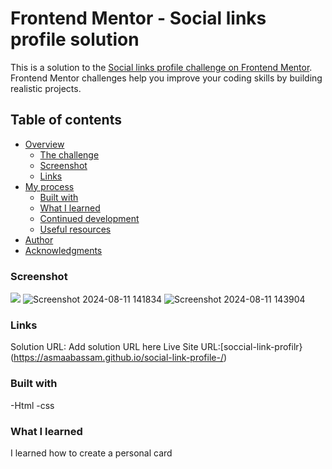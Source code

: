 # Frontend Mentor - Social links profile solution

This is a solution to the [Social links profile challenge on Frontend Mentor](https://www.frontendmentor.io/challenges/social-links-profile-UG32l9m6dQ). Frontend Mentor challenges help you improve your coding skills by building realistic projects. 

## Table of contents

- [Overview](#overview)
  - [The challenge](#the-challenge)
  - [Screenshot](#screenshot)
  - [Links](#links)
- [My process](#my-process)
  - [Built with](#built-with)
  - [What I learned](#what-i-learned)
  - [Continued development](#continued-development)
  - [Useful resources](#useful-resources)
- [Author](#author)
- [Acknowledgments](#acknowledgments)


### Screenshot

![](./screenshot.jpg)
![Screenshot 2024-08-11 141834](https://github.com/user-attachments/assets/7a4db111-7d8d-4946-a4cc-549f25c882be)
![Screenshot 2024-08-11 143904](https://github.com/user-attachments/assets/20e54cd8-9bfe-4e38-b366-5330bba809ac)


### Links
Solution URL: Add solution URL here
Live Site URL:[soccial-link-profilr} (https://asmaabassam.github.io/social-link-profile-/)

### Built with

-Html
-css

### What I learned
I learned how to create a personal card



